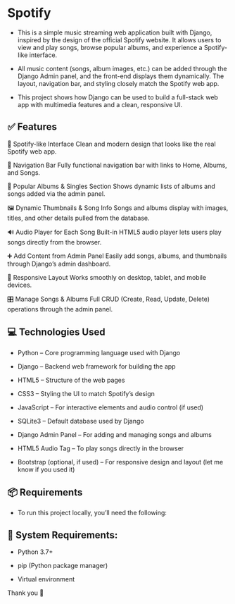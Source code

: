 # Spotify
- This is a simple music streaming web application built with Django, inspired by the design of the official Spotify website. It allows users to view and play songs, browse popular 
  albums, and experience a Spotify-like interface.

- All music content (songs, album images, etc.) can be added through the Django Admin panel, and the front-end displays them dynamically. The layout, navigation bar, and styling closely 
  match the Spotify web app.

- This project shows how Django can be used to build a full-stack web app with multimedia features and a clean, responsive UI.
  
## ✅ Features

🎵 Spotify-like Interface
Clean and modern design that looks like the real Spotify web app.

🧭 Navigation Bar
Fully functional navigation bar with links to Home, Albums, and Songs.

📀 Popular Albums & Singles Section
Shows dynamic lists of albums and songs added via the admin panel.

🖼️ Dynamic Thumbnails & Song Info
Songs and albums display with images, titles, and other details pulled from the database.

🔊 Audio Player for Each Song
Built-in HTML5 audio player lets users play songs directly from the browser.

➕ Add Content from Admin Panel
Easily add songs, albums, and thumbnails through Django’s admin dashboard.

🔁 Responsive Layout
Works smoothly on desktop, tablet, and mobile devices.

🎛️ Manage Songs & Albums
Full CRUD (Create, Read, Update, Delete) operations through the admin panel.



## 💻 Technologies Used

- Python – Core programming language used with Django

- Django – Backend web framework for building the app

- HTML5 – Structure of the web pages

- CSS3 – Styling the UI to match Spotify’s design

- JavaScript – For interactive elements and audio control (if used)

- SQLite3 – Default database used by Django

- Django Admin Panel – For adding and managing songs and albums

- HTML5 Audio Tag – To play songs directly in the browser

- Bootstrap (optional, if used) – For responsive design and layout (let me know if you used it)

## 📦 Requirements
- To run this project locally, you’ll need the following:

## 🔧 System Requirements:
- Python 3.7+

- pip (Python package manager)

- Virtual environment

Thank you 🙏 


